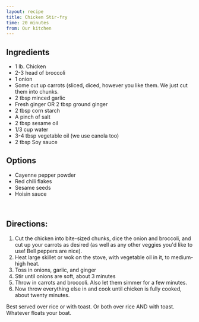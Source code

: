 ```yaml
---
layout: recipe
title: Chicken Stir-fry
time: 20 minutes
from: Our kitchen
---
```


Ingredients
-----------
* 1 lb. Chicken
* 2-3 head of broccoli
* 1 onion
* Some cut up carrots (sliced, diced, however you like them.
  We just cut them into chunks.
* 2 tbsp minced garlic
* Fresh ginger OR 2 tbsp ground ginger
* 2 tbsp corn starch
* A pinch of salt
* 2 tbsp sesame oil
* 1/3 cup water
* 3-4 tbsp vegetable oil (we use canola too)
* 2 tbsp Soy sauce

Options
-------
* Cayenne pepper powder
* Red chili flakes
* Sesame seeds
* Hoisin sauce

<br>

Directions:
-----------

1. Cut the chicken into bite-sized chunks, dice the onion and broccoli, and cut up your carrots as desired (as well as any other veggies you'd like to use!  Bell peppers are nice).
2. Heat large skillet or wok on the stove, with vegetable oil in it, to medium-high heat.
3. Toss in onions, garlic, and ginger
4. Stir until onions are soft, about 3 minutes
5. Throw in carrots and broccoli.  Also let them simmer for a few minutes.
6. Now throw everything else in and cook until chicken is fully cooked, about twenty minutes.

Best served over rice or with toast.  Or both over rice AND with toast.  Whatever floats your boat.
